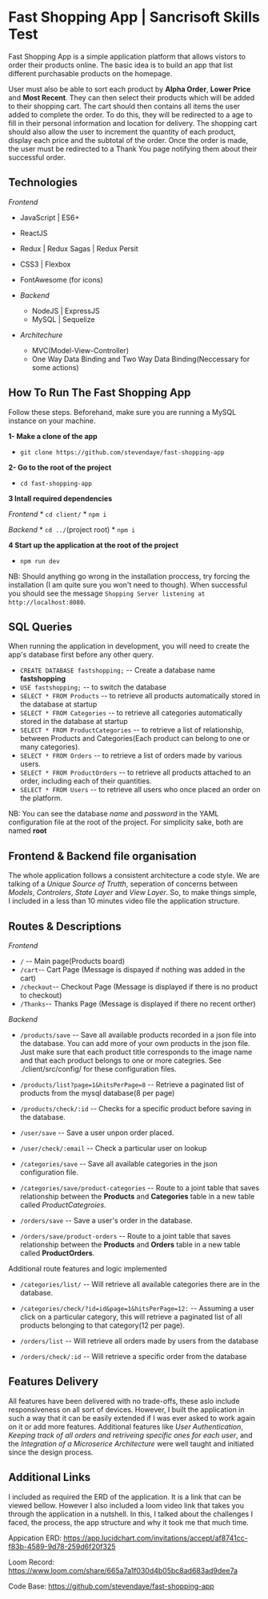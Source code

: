 # Fast Shopping App | Sancrisoft Skills Test
Fast Shopping App is a simple application platform that allows vistors to order their products online. The basic idea is to build an app that list different purchasable products on the homepage.

User must also be able to sort each product by **Alpha Order**, **Lower Price** and **Most Recent**. They can then select their products which will be added to their shopping cart. The cart should then contains all items the user added to complete the order. To do this, they will be redirected to a age to fill in their personal information and location for delivery. The shopping cart should also allow the user to increment the quantity of each product, display each price and the subtotal of the order. Once the order is made, the user must be redirected to a Thank You page notifying them about their successful order.

## Technologies
  *Frontend*
  - JavaScript | ES6+
  - ReactJS
  - Redux | Redux Sagas | Redux Persit
  - CSS3 | Flexbox
  - FontAwesome (for icons)

- *Backend*
  - NodeJS | ExpressJS
  - MySQL | Sequelize

- *Architechure*
  - MVC(Model-View-Controller)
  - One Way Data Binding and Two Way Data Binding(Neccessary for some actions)


## How To Run The Fast Shopping App
Follow these steps. Beforehand, make sure you are running a MySQL instance on your machine.

**1- Make a clone of the app**
  * `git clone https://github.com/stevendaye/fast-shopping-app`

**2- Go to the root of the project**
  * `cd fast-shopping-app`

**3 Intall required dependencies**
  
  *Frontend*
    * `cd client/`
    * `npm i`

  *Backend*
    * `cd ../`(project root)
    * `npm i`

**4 Start up the application at the root of the project**
  - `npm run dev`

NB: Should anything go wrong in the installation proccess, try forcing the installation (I am quite sure you won't need to though). When successful you should see the message `Shopping Server listening at http://localhost:8080`.

## SQL Queries
When running the application in development, you will need to create the app's database first before any other query.
 - `CREATE DATABASE fastshopping;` -- Create a database name **fastshopping**
 - `USE fastshopping;` -- to switch the database
 - `SELECT * FROM Products` -- to retrieve all products automatically stored in the database at startup
 - `SELECT * FROM Categories` -- to retrieve all categories automatically stored in the database at startup
 - `SELECT * FROM ProductCategories` -- to retrieve a list of relationship, between Products and Categories(Each product can belong to one or many categories).
 - `SELECT * FROM Orders` -- to retrieve a list of orders made by various users.
 - `SELECT * FROM ProductOrders` --  to retrieve all products attached to an order, including each of their quantities.
 - `SELECT * FROM Users` -- to retrieve all users who once placed an order on the platform.

NB: You can see the database *name* and *password* in the YAML configuration file at the root of the project. For simplicity sake, both are named **root**

## Frontend & Backend file organisation
The whole application follows a consistent architecture a code style. We are talking of a *Unique Source of Trutth*, seperation of concerns between *Models*, *Controlers*, *State Layer* and *View Layer*. So, to make things simple, I included in a less than 10 minutes video file the application structure.

## Routes & Descriptions
*Frontend*
  - `/` -- Main page(Products board)
  - `/cart`-- Cart Page (Message is dispayed if nothing was added in the cart)
  - `/checkout`-- Checkout Page (Message is displayed if there is no product to checkout)
  - `/Thanks`-- Thanks Page (Message is displayed if there no recent orther)

*Backend*
  - `/products/save` -- Save all available products recorded in a json file into the database. You can add more of your own products in the json file. Just make sure that each product title corresponds to the image name and that each product belongs to one or more categries. See ./client/src/config/ for these configuration files.
  - `/products/list?page=1&hitsPerPage=8` -- Retrieve a paginated list of products from the mysql database(8 per page)
  - `/products/check/:id` -- Checks for a specific product before saving in the database.
  
  - `/user/save` -- Save a user unpon order placed.
  - `/user/check/:email` --  Check a particular user on lookup
  
  - `/categories/save` -- Save all available categories in the json configuration file.
  - `/categories/save/product-categories` --  Route to a joint table that saves relationship between the **Products** and **Categories** table in a new table called *ProductCategroies*.

  - `/orders/save` --  Save a user's order in the database.
  - `/orders/save/product-orders` -- Route to a joint table that saves relationship between the **Products** and **Orders** table in a new table called **ProductOrders**.

  Additional route features and logic implemented 

  - `/categories/list/` --  Will retrieve all available categories there are in the database.
  - `/categories/check/?id=id&page=1&hitsPerPage=12:` -- Assuming a user click on a particular category, this will retrieve a paginated list of all products belonging to  that category(12 per page).

  - `/orders/list` -- Will retrieve all orders made by users from the database
  - `/orders/check/:id` -- Will retrieve a specific order from the database


## Features Delivery
All features have been delivered with no trade-offs, these aslo include responsiveness on all sort of devices. However, I built the application in such a way that it can be easily extended if I was ever asked to work again on it or add more features. Additional features like *User Authentication*, *Keeping track of all orders and retriveing specific ones for each user*, and the *Integration of a Microserice Architecture* were well taught and initiated since the design process.

## Additional Links
I included as required the ERD of the application. It is a link that can be viewed bellow. However I also included a loom video link that takes you through the application in a nutshell. In this, I talked about the challenges I faced, the process, the app structure and why it took me that much time.

Appication ERD: https://app.lucidchart.com/invitations/accept/af8741cc-f83b-4589-9d78-259d6f20f325

Loom Record: https://www.loom.com/share/665a7a1f030d4b05bc8ad683ad9dee7a

Code Base: https://github.com/stevendaye/fast-shopping-app
